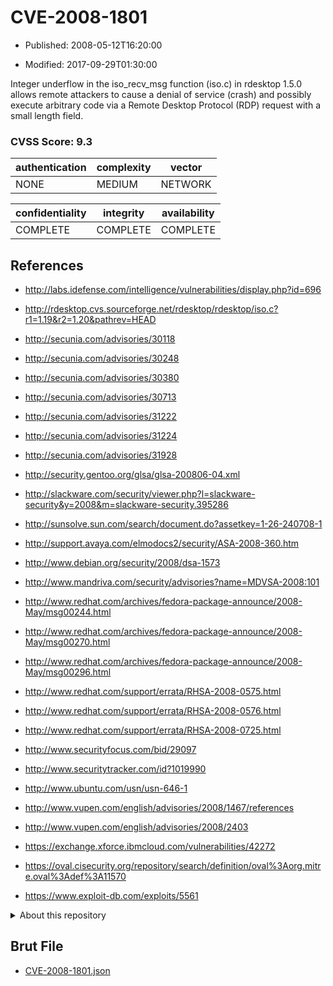 # CVE-2008-1801

- Published: 2008-05-12T16:20:00

- Modified: 2017-09-29T01:30:00

Integer underflow in the iso_recv_msg function (iso.c) in rdesktop 1.5.0 allows remote attackers to cause a denial of service (crash) and possibly execute arbitrary code via a Remote Desktop Protocol (RDP) request with a small length field.

### CVSS Score: **9.3**

| authentication | complexity | vector |
| --- | --- | --- |
| NONE | MEDIUM | NETWORK |

| confidentiality | integrity | availability |
| --- | --- | --- |
| COMPLETE | COMPLETE | COMPLETE |

## References

* http://labs.idefense.com/intelligence/vulnerabilities/display.php?id=696

* http://rdesktop.cvs.sourceforge.net/rdesktop/rdesktop/iso.c?r1=1.19&r2=1.20&pathrev=HEAD

* http://secunia.com/advisories/30118

* http://secunia.com/advisories/30248

* http://secunia.com/advisories/30380

* http://secunia.com/advisories/30713

* http://secunia.com/advisories/31222

* http://secunia.com/advisories/31224

* http://secunia.com/advisories/31928

* http://security.gentoo.org/glsa/glsa-200806-04.xml

* http://slackware.com/security/viewer.php?l=slackware-security&y=2008&m=slackware-security.395286

* http://sunsolve.sun.com/search/document.do?assetkey=1-26-240708-1

* http://support.avaya.com/elmodocs2/security/ASA-2008-360.htm

* http://www.debian.org/security/2008/dsa-1573

* http://www.mandriva.com/security/advisories?name=MDVSA-2008:101

* http://www.redhat.com/archives/fedora-package-announce/2008-May/msg00244.html

* http://www.redhat.com/archives/fedora-package-announce/2008-May/msg00270.html

* http://www.redhat.com/archives/fedora-package-announce/2008-May/msg00296.html

* http://www.redhat.com/support/errata/RHSA-2008-0575.html

* http://www.redhat.com/support/errata/RHSA-2008-0576.html

* http://www.redhat.com/support/errata/RHSA-2008-0725.html

* http://www.securityfocus.com/bid/29097

* http://www.securitytracker.com/id?1019990

* http://www.ubuntu.com/usn/usn-646-1

* http://www.vupen.com/english/advisories/2008/1467/references

* http://www.vupen.com/english/advisories/2008/2403

* https://exchange.xforce.ibmcloud.com/vulnerabilities/42272

* https://oval.cisecurity.org/repository/search/definition/oval%3Aorg.mitre.oval%3Adef%3A11570

* https://www.exploit-db.com/exploits/5561

<details>
<summary>About this repository</summary> 

  This repository is part of the project [Live Hack CVE](https://github.com/Live-Hack-CVE). Main website can be found [www.live-hack.org](https://www.live-hack.org) 
  
  Made by [Sn0wAlice](https://github.com/Sn0wAlice) for the people that care about security and need to have a feed of the latest CVEs. Hope you enjoy it, don't forget to star the repo and follow me on [Twitter](https://twitter.com/Sn0wAlice) and [Github](https://github.com/Sn0wAlice). And that is my [personnal website](https://www.alice-snow.me/)

  - [Home Page](https://github.com/Live-Hack-CVE)
  - [Framework](https://github.com/Live-Hack-CVE/cve-framework)
  - [CVE database](https://github.com/Live-Hack-CVE/full_database)
  - [Changelog](https://github.com/Live-Hack-CVE/Changelog)
</details>

## Brut File

* [CVE-2008-1801.json](https://raw.githubusercontent.com/Live-Hack-CVE/full_database/main/cves/2008/CVE-2008-1801.json)

